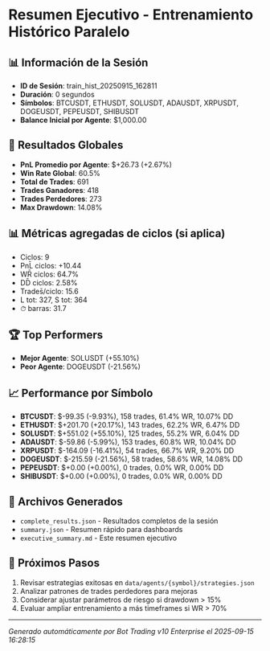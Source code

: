 # Resumen Ejecutivo - Entrenamiento Histórico Paralelo

## 📊 Información de la Sesión
- **ID de Sesión**: train_hist_20250915_162811
- **Duración**: 0 segundos
- **Símbolos**: BTCUSDT, ETHUSDT, SOLUSDT, ADAUSDT, XRPUSDT, DOGEUSDT, PEPEUSDT, SHIBUSDT
- **Balance Inicial por Agente**: $1,000.00

## 🎯 Resultados Globales
- **PnL Promedio por Agente**: $+26.73 (+2.67%)
- **Win Rate Global**: 60.5%
- **Total de Trades**: 691
- **Trades Ganadores**: 418
- **Trades Perdedores**: 273
- **Max Drawdown**: 14.08%

## 📊 Métricas agregadas de ciclos (si aplica)
- Ciclos: 9
- PnL̄ ciclos: +10.44
- WR̄ ciclos: 64.7%
- DD̄ ciclos: 2.58%
- Trades̄/ciclo: 15.6
- L tot: 327, S tot: 364
- ⏱̄ barras: 31.7


## 🏆 Top Performers
- **Mejor Agente**: SOLUSDT (+55.10%)
- **Peor Agente**: DOGEUSDT (-21.56%)

## 📈 Performance por Símbolo
- **BTCUSDT**: $-99.35 (-9.93%), 158 trades, 61.4% WR, 10.07% DD
- **ETHUSDT**: $+201.70 (+20.17%), 143 trades, 62.2% WR, 6.47% DD
- **SOLUSDT**: $+551.02 (+55.10%), 125 trades, 55.2% WR, 6.04% DD
- **ADAUSDT**: $-59.86 (-5.99%), 153 trades, 60.8% WR, 10.04% DD
- **XRPUSDT**: $-164.09 (-16.41%), 54 trades, 66.7% WR, 9.20% DD
- **DOGEUSDT**: $-215.59 (-21.56%), 58 trades, 58.6% WR, 14.08% DD
- **PEPEUSDT**: $+0.00 (+0.00%), 0 trades, 0.0% WR, 0.00% DD
- **SHIBUSDT**: $+0.00 (+0.00%), 0 trades, 0.0% WR, 0.00% DD

## 📁 Archivos Generados
- `complete_results.json` - Resultados completos de la sesión
- `summary.json` - Resumen rápido para dashboards
- `executive_summary.md` - Este resumen ejecutivo

## 🎯 Próximos Pasos
1. Revisar estrategias exitosas en `data/agents/{symbol}/strategies.json`
2. Analizar patrones de trades perdedores para mejoras
3. Considerar ajustar parámetros de riesgo si drawdown > 15%
4. Evaluar ampliar entrenamiento a más timeframes si WR > 70%

---
*Generado automáticamente por Bot Trading v10 Enterprise el 2025-09-15 16:28:15*
